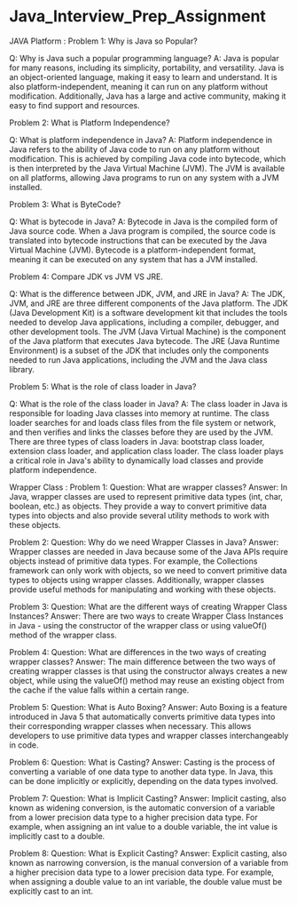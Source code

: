 # Java_Interview_Prep_Assignment
JAVA Platform : 
Problem 1: Why is Java so Popular?

Q: Why is Java such a popular programming language?
A: Java is popular for many reasons, including its simplicity, portability, and versatility. Java is an object-oriented language, making it easy to learn and understand. It is also platform-independent, meaning it can run on any platform without modification. Additionally, Java has a large and active community, making it easy to find support and resources.

Problem 2: What is Platform Independence?

Q: What is platform independence in Java?
A: Platform independence in Java refers to the ability of Java code to run on any platform without modification. This is achieved by compiling Java code into bytecode, which is then interpreted by the Java Virtual Machine (JVM). The JVM is available on all platforms, allowing Java programs to run on any system with a JVM installed.

Problem 3: What is ByteCode?

Q: What is bytecode in Java?
A: Bytecode in Java is the compiled form of Java source code. When a Java program is compiled, the source code is translated into bytecode instructions that can be executed by the Java Virtual Machine (JVM). Bytecode is a platform-independent format, meaning it can be executed on any system that has a JVM installed.

Problem 4: Compare JDK vs JVM VS JRE.

Q: What is the difference between JDK, JVM, and JRE in Java?
A: The JDK, JVM, and JRE are three different components of the Java platform. The JDK (Java Development Kit) is a software development kit that includes the tools needed to develop Java applications, including a compiler, debugger, and other development tools. The JVM (Java Virtual Machine) is the component of the Java platform that executes Java bytecode. The JRE (Java Runtime Environment) is a subset of the JDK that includes only the components needed to run Java applications, including the JVM and the Java class library.

Problem 5: What is the role of class loader in Java?

Q: What is the role of the class loader in Java?
A: The class loader in Java is responsible for loading Java classes into memory at runtime. The class loader searches for and loads class files from the file system or network, and then verifies and links the classes before they are used by the JVM. There are three types of class loaders in Java: bootstrap class loader, extension class loader, and application class loader. The class loader plays a critical role in Java's ability to dynamically load classes and provide platform independence.



Wrapper Class : 
Problem 1:
Question: What are wrapper classes?
Answer: In Java, wrapper classes are used to represent primitive data types (int, char, boolean, etc.) as objects. They provide a way to convert primitive data types into objects and also provide several utility methods to work with these objects.

Problem 2:
Question: Why do we need Wrapper Classes in Java?
Answer: Wrapper classes are needed in Java because some of the Java APIs require objects instead of primitive data types. For example, the Collections framework can only work with objects, so we need to convert primitive data types to objects using wrapper classes. Additionally, wrapper classes provide useful methods for manipulating and working with these objects.

Problem 3:
Question: What are the different ways of creating Wrapper Class Instances?
Answer: There are two ways to create Wrapper Class Instances in Java - using the constructor of the wrapper class or using valueOf() method of the wrapper class.

Problem 4:
Question: What are differences in the two ways of creating wrapper classes?
Answer: The main difference between the two ways of creating wrapper classes is that using the constructor always creates a new object, while using the valueOf() method may reuse an existing object from the cache if the value falls within a certain range.

Problem 5:
Question: What is Auto Boxing?
Answer: Auto Boxing is a feature introduced in Java 5 that automatically converts primitive data types into their corresponding wrapper classes when necessary. This allows developers to use primitive data types and wrapper classes interchangeably in code.

Problem 6:
Question: What is Casting?
Answer: Casting is the process of converting a variable of one data type to another data type. In Java, this can be done implicitly or explicitly, depending on the data types involved.

Problem 7:
Question: What is Implicit Casting?
Answer: Implicit casting, also known as widening conversion, is the automatic conversion of a variable from a lower precision data type to a higher precision data type. For example, when assigning an int value to a double variable, the int value is implicitly cast to a double.

Problem 8:
Question: What is Explicit Casting?
Answer: Explicit casting, also known as narrowing conversion, is the manual conversion of a variable from a higher precision data type to a lower precision data type. For example, when assigning a double value to an int variable, the double value must be explicitly cast to an int.
